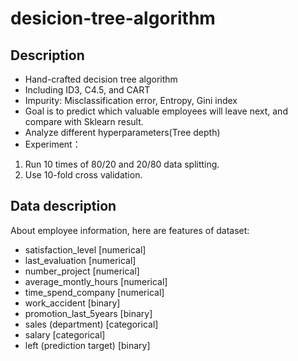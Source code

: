 # desicion-tree-algorithm
## Description
+ Hand-crafted decision tree algorithm
+ Including ID3, C4.5, and CART
+ Impurity: Misclassification error, Entropy, Gini index
+ Goal is to predict which valuable employees will leave next, and compare with Sklearn result.
+ Analyze different hyperparameters(Tree depth)
+ Experiment：
1. Run 10 times of 80/20 and 20/80 data splitting.
2. Use 10-fold cross validation.

## Data description
About employee information, here are features of dataset:
+ satisfaction_level [numerical]
+ last_evaluation [numerical]
+ number_project [numerical]
+ average_montly_hours [numerical]
+ time_spend_company [numerical]
+ work_accident [binary]
+ promotion_last_5years [binary]
+ sales (department) [categorical]
+ salary [categorical]
+ left (prediction target) [binary]
